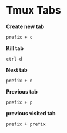 # Tmux Tabs

**Create new tab**

    prefix + c

**Kill tab**

    ctrl-d

**Next tab**

    prefix + n

**Previous tab**

    prefix + p

**previous visited tab**

    prefix + prefix
